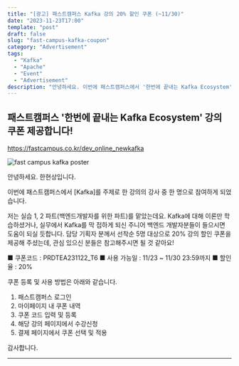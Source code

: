 ```yaml
---
title: "[광고] 패스트캠퍼스 Kafka 강의 20% 할인 쿠폰 (~11/30)"
date: "2023-11-23T17:00"
template: "post"
draft: false
slug: "fast-campus-kafka-coupon"
category: "Advertisement"
tags:
  - "Kafka"
  - "Apache"
  - "Event"
  - "Advertisement"
description: "안녕하세요. 이번에 패스트캠퍼스에서 '한번에 끝내는 Kafka Ecosystem' 강의에 참여하게 되어 할인쿠폰 제공합니다!"
---
```


## 패스트캠퍼스 '한번에 끝내는 Kafka Ecosystem' 강의 쿠폰 제공합니다!

https://fastcampus.co.kr/dev_online_newkafka

![fast campus kafka poster](/media/advertisement_fast_campus_kafka.jpeg)

안녕하세요. 한현상입니다.
  
이번에 패스트캠퍼스에서 [Kafka]를 주제로 한 강의의 강사 중 한 명으로 참여하게 되었습니다.
  
저는 실습 1, 2 파트(백엔드개발자를 위한 파트)를 맡았는데요. Kafka에 대해 이론만 학습하셨거나, 실무에서 Kafka를 막 접하게 되신 주니어 백엔드 개발자분들이 들으시면 도움이 되실 듯합니다.
담당 기획자 분께서 선착순 5명 대상으로 20% 강의 할인 쿠폰을 제공해 주셨는데,
관심 있으신 분들은 참고해주시면 될 것 같아요!  
  
■ 쿠폰코드 : PRDTEA231122_T6
■ 사용 가능일 : 11/23 ~ 11/30 23:59까지
■ 할인율 : 20%
  
쿠폰 등록 및 사용 방법은 아래와 같습니다.
1. 패스트캠퍼스 로그인
2. 마이페이지 내 쿠폰 내역
3. 쿠폰 코드 입력 및 등록
4. 해당 강의 페이지에서 수강신청
5. 결제 페이지에서 쿠폰 선택 및 적용
  
감사합니다.
  
---
